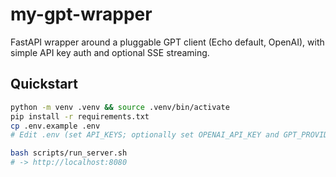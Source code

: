 # my-gpt-wrapper

FastAPI wrapper around a pluggable GPT client (Echo default, OpenAI), with simple API key auth and optional SSE streaming.

## Quickstart

```bash
python -m venv .venv && source .venv/bin/activate
pip install -r requirements.txt
cp .env.example .env
# Edit .env (set API_KEYS; optionally set OPENAI_API_KEY and GPT_PROVIDER=openai)

bash scripts/run_server.sh
# -> http://localhost:8080
